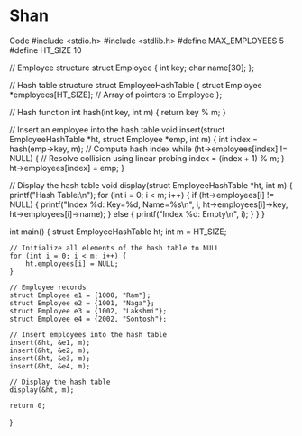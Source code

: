 # Shan
Code
#include <stdio.h>
#include <stdlib.h>
#define MAX_EMPLOYEES 5
#define HT_SIZE 10

// Employee structure
struct Employee {
    int key;
    char name[30];
};

// Hash table structure
struct EmployeeHashTable {
    struct Employee *employees[HT_SIZE]; // Array of pointers to Employee
};

// Hash function
int hash(int key, int m) {
    return key % m;
}

// Insert an employee into the hash table
void insert(struct EmployeeHashTable *ht, struct Employee *emp, int m) {
    int index = hash(emp->key, m); // Compute hash index
    while (ht->employees[index] != NULL) { // Resolve collision using linear probing
        index = (index + 1) % m;
    }
    ht->employees[index] = emp;
}

// Display the hash table
void display(struct EmployeeHashTable *ht, int m) {
    printf("Hash Table:\n");
    for (int i = 0; i < m; i++) {
        if (ht->employees[i] != NULL) {
            printf("Index %d: Key=%d, Name=%s\n", i, ht->employees[i]->key, ht->employees[i]->name);
        } else {
            printf("Index %d: Empty\n", i);
        }
    }
}

int main() {
    struct EmployeeHashTable ht;
    int m = HT_SIZE;

    // Initialize all elements of the hash table to NULL
    for (int i = 0; i < m; i++) {
        ht.employees[i] = NULL;
    }

    // Employee records
    struct Employee e1 = {1000, "Ram"};
    struct Employee e2 = {1001, "Naga"};
    struct Employee e3 = {1002, "Lakshmi"};
    struct Employee e4 = {2002, "Sontosh"};

    // Insert employees into the hash table
    insert(&ht, &e1, m);
    insert(&ht, &e2, m);
    insert(&ht, &e3, m);
    insert(&ht, &e4, m);

    // Display the hash table
    display(&ht, m);

    return 0;
}
